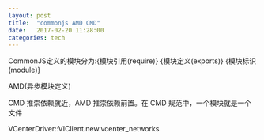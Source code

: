 ```yaml
---
layout: post
title:  "commonjs AMD CMD"
date:   2017-02-20 11:28:00
categories: tech
---
```


CommonJS定义的模块分为:{模块引用(require)} {模块定义(exports)} {模块标识(module)}

AMD(异步模块定义)

CMD 推崇依赖就近，AMD 推崇依赖前置。在 CMD 规范中，一个模块就是一个文件

VCenterDriver::VIClient.new.vcenter_networks

